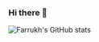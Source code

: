 ### Hi there 👋

<!--
**ruzfardev/ruzfardev** is a ✨ _special_ ✨ repository because its `README.md` (this file) appears on your GitHub profile.

Here are some ideas to get you started:

- 🔭 I’m currently working on Matrix Solutions
- 🌱 I’m currently learning React.js
- 💬 Ask me about my portfolio
- 📫 How to reach me: @ff_ruzmetov (Telegram)
-->

![Farrukh's GitHub stats](https://github-readme-stats.vercel.app/api?username=ruzfardev&show_icons=true)
